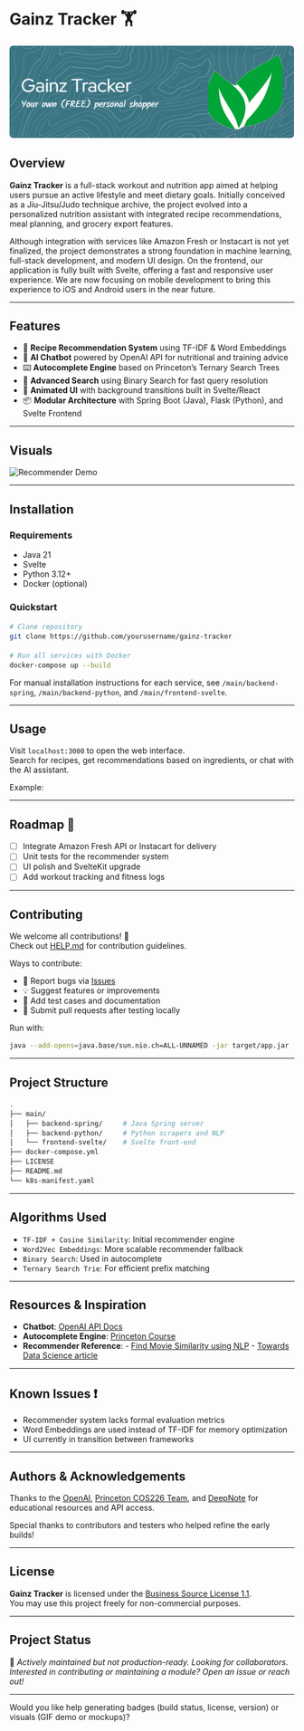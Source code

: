 
# Gainz Tracker 🏋️
![Header](assets/github-header-image.png)
## Overview

**Gainz Tracker** is a full-stack workout and nutrition app aimed at helping users pursue an active lifestyle and meet dietary goals. Initially conceived as a Jiu-Jitsu/Judo technique archive, the project evolved into a personalized nutrition assistant with integrated recipe recommendations, meal planning, and grocery export features.

Although integration with services like Amazon Fresh or Instacart is not yet finalized, the project demonstrates a strong foundation in machine learning, full-stack development, and modern UI design. On the frontend, our application is fully built with Svelte, offering a fast and responsive user experience. We are now focusing on mobile development to bring this experience to iOS and Android users in the near future.

---

## Features

- 🥗 **Recipe Recommendation System** using TF-IDF & Word Embeddings
- 🤖 **AI Chatbot** powered by OpenAI API for nutritional and training advice
- ⌨️ **Autocomplete Engine** based on Princeton’s Ternary Search Trees
- 🔎 **Advanced Search** using Binary Search for fast query resolution
- 🌠 **Animated UI** with background transitions built in Svelte/React
- 📦 **Modular Architecture** with Spring Boot (Java), Flask (Python), and Svelte Frontend

---

## Visuals

![Recommender Demo](assets/demo.gif)

---

## Installation

### Requirements

- Java 21
- Svelte
- Python 3.12+
- Docker (optional)

### Quickstart

```bash
# Clone repository
git clone https://github.com/yourusername/gainz-tracker

# Run all services with Docker
docker-compose up --build
```

For manual installation instructions for each service, see `/main/backend-spring`, `/main/backend-python`, and `/main/frontend-svelte`.

---

## Usage

Visit `localhost:3000` to open the web interface.  
Search for recipes, get recommendations based on ingredients, or chat with the AI assistant.

Example:


---

## Roadmap 🚧

- [ ] Integrate Amazon Fresh API or Instacart for delivery
- [ ] Unit tests for the recommender system
- [ ] UI polish and SvelteKit upgrade
- [ ] Add workout tracking and fitness logs

---

## Contributing

We welcome all contributions! 🎉  
Check out [HELP.md](./HELP.md) for contribution guidelines.

Ways to contribute:
- 🐛 Report bugs via [Issues](https://github.com/yourrepo/issues)
- 💡 Suggest features or improvements
- 🧪 Add test cases and documentation
- 🤝 Submit pull requests after testing locally

Run with:
```bash
java --add-opens=java.base/sun.nio.ch=ALL-UNNAMED -jar target/app.jar
```


---

## Project Structure

```bash
.
├── main/
│   ├── backend-spring/     # Java Spring server
│   ├── backend-python/     # Python scrapers and NLP
│   └── frontend-svelte/    # Svelte front-end
├── docker-compose.yml
├── LICENSE
├── README.md
└── k8s-manifest.yaml
```

---

## Algorithms Used

- `TF-IDF + Cosine Similarity`: Initial recommender engine
- `Word2Vec Embeddings`: More scalable recommender fallback
- `Binary Search`: Used in autocomplete
- `Ternary Search Trie`: For efficient prefix matching

---

## Resources & Inspiration

- **Chatbot**: [OpenAI API Docs](https://platform.openai.com/docs/api-reference/introduction)
- **Autocomplete Engine**: [Princeton Course](https://www.cs.princeton.edu/courses/archive/fall23/cos226/assignments/autocomplete/specification.php)
- **Recommender Reference**:
        - [Find Movie Similarity using NLP](https://deepnote.com/app/jayjburgess/Find-Movie-Similarity-from-Plot-Summaries-2407ab30-36ba-4506-a9c8-54ba62fe48d6)
        - [Towards Data Science article](https://towardsdatascience.com/using-nlp-to-find-similar-movies-based-on-plot-summaries-b1481a2ba49b)

---

## Known Issues ❗

- Recommender system lacks formal evaluation metrics
- Word Embeddings are used instead of TF-IDF for memory optimization
- UI currently in transition between frameworks

---

## Authors & Acknowledgements

Thanks to the [OpenAI](https://platform.openai.com/), [Princeton COS226 Team](https://www.cs.princeton.edu/courses/archive/fall23/cos226), and [DeepNote](https://deepnote.com/) for educational resources and API access.

Special thanks to contributors and testers who helped refine the early builds!

---

## License

**Gainz Tracker** is licensed under the [Business Source License 1.1](./LICENSE).  
You may use this project freely for non-commercial purposes.

---

## Project Status

🚧 _Actively maintained but not production-ready. Looking for collaborators._  
_Interested in contributing or maintaining a module? Open an issue or reach out!_

---

Would you like help generating badges (build status, license, version) or visuals (GIF demo or mockups)?